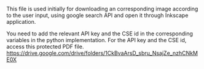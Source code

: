 This file is used initially for downloading an corresponding image according to the user input, using google search API and open it through Inkscape application.

You need to add the relevant API key and the CSE id in the corresponding variables in the python implementation. For the API key and the CSE id, access this protected PDF file. https://drive.google.com/drive/folders/1CkBvaArsD_sbru_NsajZe_nzhCNkME0X

